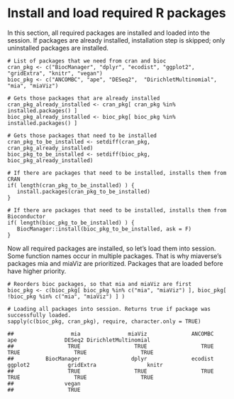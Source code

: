 # Install and load required R packages

In this section, all required packages are installed and loaded into the
session. If packages are already installed, installation step is
skipped; only uninstalled packages are installed.

    # List of packages that we need from cran and bioc 
    cran_pkg <- c("BiocManager", "dplyr", "ecodist", "ggplot2", "gridExtra", "knitr", "vegan")
    bioc_pkg <- c("ANCOMBC", "ape", "DESeq2",  "DirichletMultinomial", "mia", "miaViz")

    # Gets those packages that are already installed
    cran_pkg_already_installed <- cran_pkg[ cran_pkg %in% installed.packages() ]
    bioc_pkg_already_installed <- bioc_pkg[ bioc_pkg %in% installed.packages() ]

    # Gets those packages that need to be installed
    cran_pkg_to_be_installed <- setdiff(cran_pkg, cran_pkg_already_installed)
    bioc_pkg_to_be_installed <- setdiff(bioc_pkg, bioc_pkg_already_installed)

    # If there are packages that need to be installed, installs them from CRAN
    if( length(cran_pkg_to_be_installed) ) {
       install.packages(cran_pkg_to_be_installed)
    }

    # If there are packages that need to be installed, installs them from Bioconductor
    if( length(bioc_pkg_to_be_installed) ) {
       BiocManager::install(bioc_pkg_to_be_installed, ask = F)
    }

Now all required packages are installed, so let’s load them into
session. Some function names occur in multiple packages. That is why
miaverse’s packages mia and miaViz are prioritized. Packages that are
loaded before have higher priority.

    # Reorders bioc packages, so that mia and miaViz are first
    bioc_pkg <- c(bioc_pkg[ bioc_pkg %in% c("mia", "miaViz") ], bioc_pkg[ !bioc_pkg %in% c("mia", "miaViz") ] ) 

    # Loading all packages into session. Returns true if package was successfully loaded.
    sapply(c(bioc_pkg, cran_pkg), require, character.only = TRUE)

    ##                  mia               miaViz              ANCOMBC                  ape               DESeq2 DirichletMultinomial 
    ##                 TRUE                 TRUE                 TRUE                 TRUE                 TRUE                 TRUE 
    ##          BiocManager                dplyr              ecodist              ggplot2            gridExtra                knitr 
    ##                 TRUE                 TRUE                 TRUE                 TRUE                 TRUE                 TRUE 
    ##                vegan 
    ##                 TRUE
